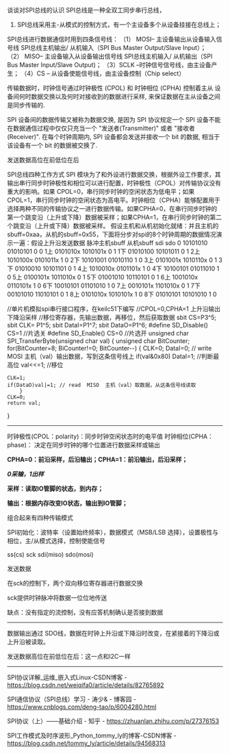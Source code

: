 谈谈对SPI总线的认识
SPI总线是一种全双工同步串行总线， 
1.	SPI总线采用主-从模式的控制方式，有一个主设备多个从设备挂接在总线上；

SPI总线进行数据通信时用到四条信号线：
（1）	MOSI– 主设备输出从设备输入信号线
SPI总线主机输出/ 从机输入（SPI Bus Master Output/Slave Input）；
（2）	MISO– 主设备输入从设备输出信号线
SPI总线主机输入/ 从机输出（SPI Bus Master Input/Slave Output)；
（3）SCLK –时钟信号信号线，由主设备产生；
（4）CS – 从设备使能信号线，由主设备控制（Chip select）

传输数据时，时钟信号通过时钟极性 (CPOL) 和 时钟相位 (CPHA) 控制着主从 设备间何时数据交换以及何时对接收到的数据进行采样, 来保证数据在主从设备之间是同步传输的.

SPI 设备间的数据传输又被称为数据交换, 是因为 SPI 协议规定一个 SPI 设备不能在数据通信过程中仅仅只充当一个 "发送者(Transmitter)" 或者 "接收者(Receiver)". 在每个时钟周期内, SPI 设备都会发送并接收一个 bit 的数据, 相当于该设备有一个 bit 的数据被交换了.

发送数据高位在前低位在后

SPI总线四种工作方式 SPI 模块为了和外设进行数据交换，根据外设工作要求，其输出串行同步时钟极性和相位可以进行配置，时钟极性（CPOL）对传输协议没有重大的影响。如果 CPOL=0，串行同步时钟的空闲状态为低电平；如果CPOL=1，串行同步时钟的空闲状态为高电平。时钟相位（CPHA）能够配置用于选择两种不同的传输协议之一进行数据传输。如果CPHA=0，在串行同步时钟的第一个跳变沿（上升或下降）数据被采样；如果CPHA=1，在串行同步时钟的第二个跳变沿（上升或下降）数据被采样。
假设主机和从机初始化就绪：并且主机的sbuff=0xaa，从机的sbuff=0x55，下面将分步对spi的8个时钟周期的数据情况演示一遍：假设上升沿发送数据
脉冲主机sbuff 从机sbuff sdi sdo
0 10101010 01010101 0 0
1上 0101010x 1010101x 0 1
1下 01010100 10101011 0 1
2上 1010100x 0101011x 1 0
2下 10101001 01010110 1 0
3上 0101001x 1010110x 0 1
3下 01010010 10101101 0 1
4上 1010010x 0101101x 1 0
4下 10100101 01011010 1 0
5上 0100101x 1011010x 0 1
5下 01001010 10110101 0 1
6上 1001010x 0110101x 1 0
6下 10010101 01101010 1 0
7上 0010101x 1101010x 0 1
7下 00101010 11010101 0 1
8上 0101010x 1010101x 1 0
8下 01010101 10101010 1 0

//单片机模拟spi串行接口程序，在keilc51下编写 
//CPOL=0,CPHA=1  上升沿输出下降沿采样
//移位寄存器，先输出数据，再移位，然后获取数据
sbit CS=P3^5;
sbit CLK= P1^5;
sbit DataI=P1^7;
sbit DataO=P1^6;
#define SD_Disable() CS=1 //片选关
#define SD_Enable() CS=0 //片选开
unsigned char SPI_TransferByte(unsigned char val)
{
unsigned char BitCounter;
for(BitCounter=8; BiCounter!=0; BitCounter--)
    {
	CLK=0;
	DataI=0;     // write   MOSI  主机（val）输出数据，写到这条信号线上
	if(val&0x80) DataI=1;  //判断最高位
	val<<=1;    //移位
	
	CLK=1;
	if(DataO)val|=1; // read  MISO  主机（val）取数据，从这条信号线读取
	    }
	CLK=0;   
	return val;  
}

---

时钟极性(CPOL：polarity)：同步时钟空闲状态时的电平值
时钟相位(CPHA：phase)：  决定在同步时钟的哪个位置进行数据采样或输出

**CPHA=0：前沿采样，后沿输出；CPHA=1：前沿输出，后沿采样；**

***0采输，1出样***

**采样：读取IO管脚的状态，到内存；**

**输出：根据内存改变IO状态，输出到IO管脚；**

组合起来有四种传输模式

SPI初始化：波特率（设置始终频率），数据模式（MSB/LSB 选择），设置极性与相位，主/从模式选择，控制使能信号 

ss(cs) sck sdi(miso) sdo(mosi)

发送数据

在sck的控制下，两个双向移位寄存器进行数据交换   

sck提供时钟脉冲将数据一位位地传送

缺点：没有指定的流控制，没有应答机制确认是否接到数据

---

数据输出通过 SDO线，数据在时钟上升沿或下降沿时改变，在紧接着的下降沿或上升沿被读取。

发送数据高位在前低位在后：这一点和I2C一样

----

SPI协议详解_运维_嵌入式Linux-CSDN博客 - https://blog.csdn.net/weiqifa0/article/details/82765892

SPI通信协议（SPI总线）学习 - 涛少& - 博客园 - https://www.cnblogs.com/deng-tao/p/6004280.html

SPI协议（上）——基础介绍 - 知乎 - https://zhuanlan.zhihu.com/p/27376153

SPI工作模式及时序波形_Python_tommy_ly的博客-CSDN博客 - https://blog.csdn.net/tommy_ly/article/details/94568313